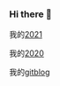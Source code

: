 ### Hi there 👋



我的[2021](https://github.com/Daydog/2021)

我的[2020](https://github.com/Daydog/2020)

我的[gitblog](https://github.com/Daydog/gitblog)



<!--
**Daydog/Daydog** is a ✨ _special_ ✨ repository because its `README.md` (this file) appears on your GitHub profile.

Here are some ideas to get you started:

- 🔭 I’m currently working on ...
- 🌱 I’m currently learning ...
- 👯 I’m looking to collaborate on ...
- 🤔 I’m looking for help with ...
- 💬 Ask me about ...
- 📫 How to reach me: ...
- 😄 Pronouns: ...
- ⚡ Fun fact: ...
-->

